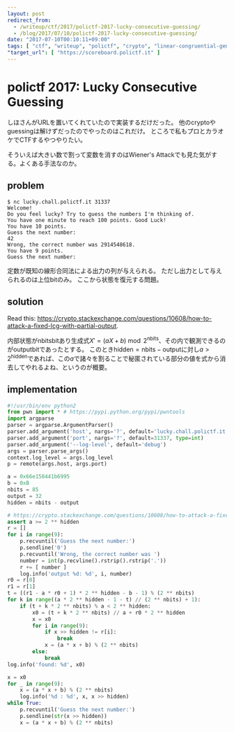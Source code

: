 ```yaml
---
layout: post
redirect_from:
  - /writeup/ctf/2017/polictf-2017-lucky-consecutive-guessing/
  - /blog/2017/07/10/polictf-2017-lucky-consecutive-guessing/
date: "2017-07-10T00:10:11+09:00"
tags: [ "ctf", "writeup", "polictf", "crypto", "linear-congruential-generator", "prng" ]
"target_url": [ "https://scoreboard.polictf.it" ]
---
```


# polictf 2017: Lucky Consecutive Guessing

しほさんがURLを置いてくれていたので実装するだけだった。
他のcryptoやguessingは解けずだったのでやったのはこれだけ。
ところで私もプロとカラオケでCTFするやつやりたい。

そういえば大きい数で割って変数を消すのはWiener's Attackでも見た気がする。よくある手法なのか。

## problem

```
$ nc lucky.chall.polictf.it 31337
Welcome!
Do you feel lucky? Try to guess the numbers I'm thinking of.
You have one minute to reach 100 points. Good Luck!
You have 10 points.
Guess the next number:
42
Wrong, the correct number was 2914548618.
You have 9 points.
Guess the next number:

```

定数が既知の線形合同法による出力の列が与えられる。
ただし出力として与えられるのは上位bitのみ。
ここから状態を復元する問題。

## solution

Read this: <https://crypto.stackexchange.com/questions/10608/how-to-attack-a-fixed-lcg-with-partial-output>.

内部状態が$\mathrm{nbits}$bitあり生成式$X' = (aX + b) \bmod 2^{\mathrm{nbits}}$、その内で観測できるのが$\mathrm{output}$bitであったとする。
このとき$\mathrm{hidden} = \mathrm{nbits} - \mathrm{output}$に対し$a \gt 2^{\mathrm{hidden}}$であれば、この$a$で諸々を割ることで秘匿されている部分の値を式から消去してやれるよね、というのが概要。

## implementation

``` python
#!/usr/bin/env python2
from pwn import * # https://pypi.python.org/pypi/pwntools
import argparse
parser = argparse.ArgumentParser()
parser.add_argument('host', nargs='?', default='lucky.chall.polictf.it')
parser.add_argument('port', nargs='?', default=31337, type=int)
parser.add_argument('--log-level', default='debug')
args = parser.parse_args()
context.log_level = args.log_level
p = remote(args.host, args.port)

a = 0x66e158441b6995
b = 0xB
nbits = 85
output = 32
hidden = nbits - output

# https://crypto.stackexchange.com/questions/10608/how-to-attack-a-fixed-lcg-with-partial-output
assert a >= 2 ** hidden
r = []
for i in range(9):
    p.recvuntil('Guess the next number:')
    p.sendline('0')
    p.recvuntil('Wrong, the correct number was ')
    number = int(p.recvline().rstrip().rstrip('.'))
    r += [ number ]
    log.info('output %d: %d', i, number)
r0 = r[0]
r1 = r[1]
t = ((r1 - a * r0 + 1) * 2 ** hidden - b - 1) % (2 ** nbits)
for k in range((a * 2 ** hidden - 1 - t) // (2 ** nbits) + 1):
    if (t + k * 2 ** nbits) % a < 2 ** hidden:
        x0 = (t + k * 2 ** nbits) // a + r0 * 2 ** hidden
        x = x0
        for i in range(9):
            if x >> hidden != r[i]:
                break
            x = (a * x + b) % (2 ** nbits)
        else:
            break
log.info('found: %d', x0)

x = x0
for _ in range(9):
    x = (a * x + b) % (2 ** nbits)
    log.info('%d : %d', x, x >> hidden)
while True:
    p.recvuntil('Guess the next number:')
    p.sendline(str(x >> hidden))
    x = (a * x + b) % (2 ** nbits)
```
